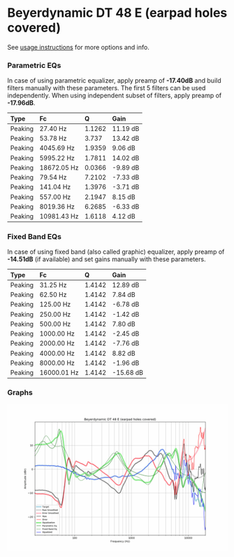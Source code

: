 # Beyerdynamic DT 48 E (earpad holes covered)
See [usage instructions](https://github.com/jaakkopasanen/AutoEq#usage) for more options and info.

### Parametric EQs
In case of using parametric equalizer, apply preamp of **-17.40dB** and build filters manually
with these parameters. The first 5 filters can be used independently.
When using independent subset of filters, apply preamp of **-17.96dB**.

| Type    | Fc          |      Q | Gain     |
|:--------|:------------|:-------|:---------|
| Peaking | 27.40 Hz    | 1.1262 | 11.19 dB |
| Peaking | 53.78 Hz    | 3.737  | 13.42 dB |
| Peaking | 4045.69 Hz  | 1.9359 | 9.06 dB  |
| Peaking | 5995.22 Hz  | 1.7811 | 14.02 dB |
| Peaking | 18672.05 Hz | 0.0366 | -9.89 dB |
| Peaking | 79.54 Hz    | 7.2102 | -7.33 dB |
| Peaking | 141.04 Hz   | 1.3976 | -3.71 dB |
| Peaking | 557.00 Hz   | 2.1947 | 8.15 dB  |
| Peaking | 8019.36 Hz  | 6.2685 | -6.33 dB |
| Peaking | 10981.43 Hz | 1.6118 | 4.12 dB  |

### Fixed Band EQs
In case of using fixed band (also called graphic) equalizer, apply preamp of **-14.51dB**
(if available) and set gains manually with these parameters.

| Type    | Fc          |      Q | Gain      |
|:--------|:------------|:-------|:----------|
| Peaking | 31.25 Hz    | 1.4142 | 12.89 dB  |
| Peaking | 62.50 Hz    | 1.4142 | 7.84 dB   |
| Peaking | 125.00 Hz   | 1.4142 | -6.78 dB  |
| Peaking | 250.00 Hz   | 1.4142 | -1.42 dB  |
| Peaking | 500.00 Hz   | 1.4142 | 7.80 dB   |
| Peaking | 1000.00 Hz  | 1.4142 | -2.45 dB  |
| Peaking | 2000.00 Hz  | 1.4142 | -7.76 dB  |
| Peaking | 4000.00 Hz  | 1.4142 | 8.82 dB   |
| Peaking | 8000.00 Hz  | 1.4142 | -1.96 dB  |
| Peaking | 16000.01 Hz | 1.4142 | -15.68 dB |

### Graphs
![](./Beyerdynamic%20DT%2048%20E%20(earpad%20holes%20covered).png)